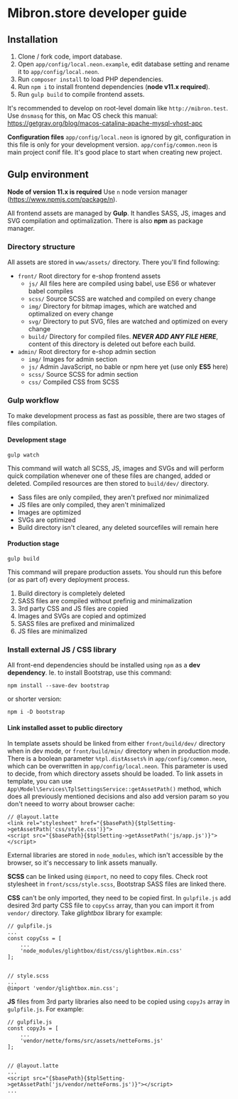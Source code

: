 # Mibron.store developer guide

## Installation
1. Clone / fork code, import database.
2. Open `app/config/local.neon.example`, edit database setting and rename it to `app/config/local.neon`.
3. Run `composer install` to load PHP dependencies.
4. Run `npm i` to install frontend dependencies (**node v11.x required**).
5. Run `gulp build` to compile frontend assets.

It's recommended to develop on root-level domain like `http://mibron.test`. Use `dnsmasq` for this, on Mac OS check this manual: https://getgrav.org/blog/macos-catalina-apache-mysql-vhost-apc

**Configuration files**
`app/config/local.neon` is ignored by git, configuration in this file is only for your development version.
`app/config/common.neon` is main project conif file. It's good place to start when creating new project.


## Gulp environment

**Node of version 11.x is required**
Use `n` node version manager (https://www.npmjs.com/package/n).

All frontend assets are managed by **Gulp**. It handles SASS, JS, images and SVG compilation and optimalization. There is also **npm** as package manager.

### Directory structure
All assets are stored in `www/assets/` directory. There you'll find following:

- `front/` Root directory for e-shop frontend assets
	- `js/` All files here are compiled using babel, use ES6 or whatever babel compiles
	- `scss/` Source SCSS are watched and compiled on every change
	- `img/` Directory for bitmap images, which are watched and optimalized on every change
	- `svg/` Directory to put SVG, files are watched and optimized on every change
	- `build/` Directory for compiled files. ***NEVER ADD ANY FILE HERE***, content of this directory is deleted out before each build.
- `admin/` Root directory for e-shop admin section
	- `img/` Images for admin section
	- `js/` Admin JavaScript, no bable or npm here yet (use only **ES5** here)
	- `scss/` Source SCSS for admin section
	- `css/` Compiled CSS from SCSS

### Gulp workflow
To make development process as fast as possible, there are two stages of files compilation. 

#### Development stage
```
gulp watch
```
This command will watch all SCSS, JS, images and SVGs and will perform quick compilation whenever one of these files are changed, added or deleted. Compiled resources are then stored to `build/dev/` directory. 

- Sass files are only compiled, they aren't prefixed nor minimalized
- JS files are only compiled, they aren't minimalized
- Images are optimized
- SVGs are optimized
- Build directory isn't cleared, any deleted sourcefiles will remain here

#### Production stage
```
gulp build
```
This command will prepare production assets. You should run this before (or as part of) every deployment process.

1. Build directory is completely deleted
2. SASS files are compiled without prefinig and minimalization
3. 3rd party CSS and JS files are copied
4. Images and SVGs are copied and optimized
3. SASS files are prefixed and minimalized
4. JS files are minimalized

### Install external JS / CSS library
All front-end dependencies should be installed using `npm` as a **dev dependency**. Ie. to install Bootstrap, use this command:

```
npm install --save-dev bootstrap
```
or shorter version:

```
npm i -D bootstrap
```

#### Link installed asset to public directory
In template assets should be linked from either `front/build/dev/` directory when in dev mode, or `front/build/min/` directory when in production mode. There is a boolean parameter `%tpl.distAssets%` in `app/config/common.neon`, which can be overwritten in `app/config/local.neon`. This parameter is used to decide, from which directory assets should be loaded.
To link assets in template, you can use `App\Model\Services\TplSettingsService::getAssetPath()` method, which does all previously mentioned decisions and also add version param so you don't neeed to worry about browser cache:

```
// @layout.latte
<link rel="stylesheet" href="{$basePath}{$tplSetting->getAssetPath('css/style.css')}">
<script src="{$basePath}{$tplSetting->getAssetPath('js/app.js')}"></script>
```

External libraries are stored in `node_modules`, which isn't accessible by the browser, so it's neccessary to link assets manually.

**SCSS** can be linked using `@import`, no need to copy files. Check root stylesheet in `front/scss/style.scss`, Bootstrap SASS files are linked there.

**CSS** can't be only imported, they need to be copied first. In `gulpfile.js` add desired 3rd party CSS file to `copyCss` array, than you can import it from `vendor/` directory.
Take *glightbox* library for example:

```
// gulpfile.js
...
const copyCss = [
	...
	'node_modules/glightbox/dist/css/glightbox.min.css'
];


// style.scss
...
@import 'vendor/glightbox.min.css';
```

**JS** files from 3rd party libraries also need to be copied using `copyJs` array in `gulpfile.js`.
For example:

```
// gulpfile.js
const copyJs = [
	...
	'vendor/nette/forms/src/assets/netteForms.js'
];


// @layout.latte
...
<script src="{$basePath}{$tplSetting->getAssetPath('js/vendor/netteForms.js')}"></script>
...
```